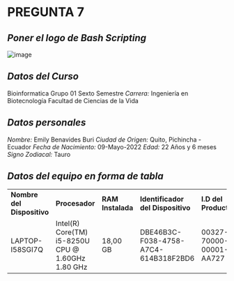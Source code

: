# PREGUNTA 7
## *Poner el logo de  Bash Scripting*
![image](https://user-images.githubusercontent.com/105396317/203665790-eed2fd26-38bd-4949-9334-36740c723612.png)
## *Datos del Curso*
Bioinformatica Grupo 01
Sexto Semestre
*Carrera:* Ingeniería en Biotecnología
Facultad de Ciencias de la Vida
## *Datos personales*
*Nombre:* Emily Benavides Buri
*Ciudad de Origen:* Quito, Pichincha - Ecuador
*Fecha de Nacimiento:* 09-Mayo-2022
*Edad:* 22 Años y 6 meses
*Signo Zodiacal:* Tauro
## *Datos del equipo en forma de tabla*
<html>

<body>

<table>
<tr>
  <td><strong>Nombre del Dispositivo</strong></td>
  <td><strong>Procesador</strong></td>
  <td><strong>RAM Instalada</strong></td>
  <td><strong>Identificador del Dispositivo</strong></td>
  <td><strong>I.D del Producto</strong></td>
  <td><strong>Tipo de Sistema</strong></td>
</tr>

<tr>
  <td>LAPTOP-I58SGI7Q</td>
  <td>Intel(R) Core(TM) i5-8250U CPU @ 1.60GHz   1.80 GHz</td>
  <td>18,00 GB</td>
  <td>DBE46B3C-F038-4758-A7C4-614B318F2BD6</td>
  <td>00327-70000-00001-AA727</td>
  <td>Sistema operativo de 64 bits, procesador basado en x64</td>
</tr>
</table>

</body>
</html>
